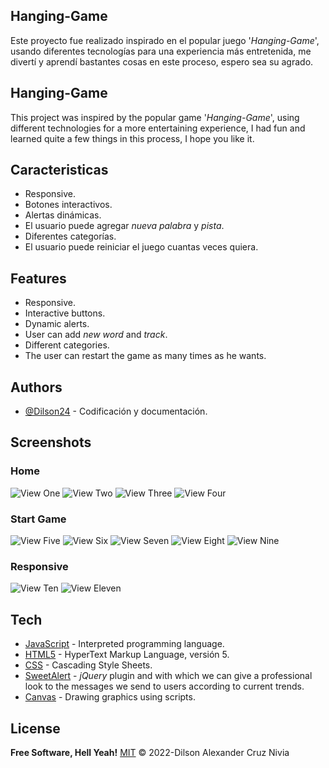 ## Hanging-Game
Este proyecto fue realizado inspirado en el popular juego '*Hanging-Game*', usando diferentes tecnologías para una experiencia más entretenida, me divertí y aprendí bastantes cosas en este proceso, espero sea su agrado.

## Hanging-Game
This project was inspired by the popular game '*Hanging-Game*', using different technologies for a more entertaining experience, I had fun and learned quite a few things in this process, I hope you like it.
## Caracteristicas

- Responsive.
- Botones interactivos.
- Alertas dinámicas.
- El usuario puede agregar *nueva palabra* y *pista*.
- Diferentes categorías.
- El usuario puede reiniciar el juego cuantas veces quiera.


## Features
- Responsive.
- Interactive buttons.
- Dynamic alerts.
- User can add *new word* and *track*.
- Different categories.
- The user can restart the game as many times as he wants.
## Authors
- [@Dilson24](https://www.github.com/Dilson24) - Codificación y documentación.
## Screenshots
### Home
![View One](assets/image/view1.png "View One")
![View Two](assets/image/view2.PNG "View Two")
![View Three](assets/image/view3.PNG "View Three")
![View Four](assets/image/view4.png "View Four")

### Start Game

![View Five](assets/image/view5.png "View Five")
![View Six](assets/image/view6.png "View Six")
![View Seven](assets/image/view7.png "View Seven")
![View Eight](assets/image/view8.png "View Eight")
![View Nine](assets/image/view11.png "View Nine")

### Responsive

![View Ten](assets/image/view9.png "View Ten")
![View Eleven](assets/image/view10.png "View Eleven")

## Tech
- [JavaScript] -  Interpreted programming language.
- [HTML5] - HyperText Markup Language, versión 5.
- [CSS] - Cascading Style Sheets.
- [SweetAlert] - *jQuery* plugin and with which we can give a professional look to the messages we send to users according to current trends.
- [Canvas] - Drawing graphics using scripts.

## License
**Free Software, Hell Yeah!**
[MIT](https://choosealicense.com/licenses/mit/) © 2022-Dilson Alexander Cruz Nivia

 [JavaScript]: <https://lenguajejs.com/>
 [HTML5]: <https://lenguajehtml.com/html/>
 [CSS]: <https://lenguajecss.com/css/>
 [SweetAlert]: <https://sweetalert.js.org/>
 [Canvas]: <https://developer.mozilla.org/es/docs/Web/API/Canvas_API/Tutorial>

